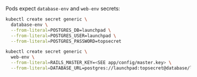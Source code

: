 Pods expect `database-env` and `web-env` secrets:

```sh
kubectl create secret generic \
  database-env \
  --from-literal=POSTGRES_DB=launchpad \
  --from-literal=POSTGRES_USER=launchpad \
  --from-literal=POSTGRES_PASSWORD=topsecret
```

```sh
kubectl create secret generic \
  web-env \
  --from-literal=RAILS_MASTER_KEY=<SEE app/config/master.key> \
  --from-literal=DATABASE_URL=postgres://launchpad:topsecret@database/launchpad \
```
